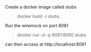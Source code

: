 Create a docker image called stubs

> docker build -t stubs .

Run the wiremock on port 8081

> docker run -d -p 8081:8080 stubs

can then access at http://localhost:8081
